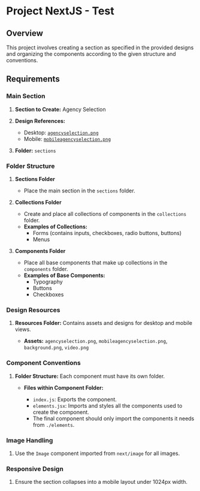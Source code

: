 # Project NextJS - Test

## Overview

This project involves creating a section as specified in the provided designs and organizing the components according to the given structure and conventions.

## Requirements

### Main Section

1. **Section to Create:** Agency Selection

2. **Design References:**

   - Desktop: [`agencyselection.png`](https://github.com/Darkbound/NextjsTest/blob/main/resources/agencyselection.png)
   - Mobile: [`mobileagencyselection.png`](https://github.com/Darkbound/NextjsTest/blob/main/resources/mobileagencyselection.png)

3. **Folder:** `sections`

### Folder Structure

1. **Sections Folder**

   - Place the main section in the `sections` folder.

2. **Collections Folder**

   - Create and place all collections of components in the `collections` folder.
   - **Examples of Collections:**
     - Forms (contains inputs, checkboxes, radio buttons, buttons)
     - Menus

3. **Components Folder**

   - Place all base components that make up collections in the `components` folder.
   - **Examples of Base Components:**
     - Typography
     - Buttons
     - Checkboxes

### Design Resources

1. **Resources Folder:**
   Contains assets and designs for desktop and mobile views.

   - **Assets:** `agencyselection.png`, `mobileagencyselection.png`, `background.png`, `video.png`

### Component Conventions

1. **Folder Structure:**
   Each component must have its own folder.

   - **Files within Component Folder:**

     - `index.js`: Exports the component.
     - `elements.jsx`: Imports and styles all the components used to create the component.
     - The final component should only import the components it needs from `./elements`.

### Image Handling

1. Use the `Image` component imported from `next/image` for all images.

### Responsive Design

1. Ensure the section collapses into a mobile layout under 1024px width.
